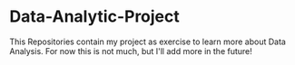# Data-Analytic-Project

This Repositories contain my project as exercise to learn more about Data Analysis.
For now this is not much, but I'll add more in the future!
